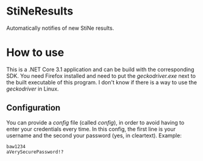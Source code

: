 # StiNeResults
Automatically notifies of new StiNe results.

# How to use
This is a .NET Core 3.1 application and can be build with the corresponding SDK.
You need Firefox installed and need to put the _geckodriver.exe_ next to the built executable of this program.
I don't know if there is a way to use the _geckodriver_ in Linux.

## Configuration
You can provide a _config_ file (called _config_), in order to avoid having to enter your credentials every time.
In this config, the first line is your username and the second your password (yes, in cleartext). Example:

    baw1234
    aVerySecurePassword!?

